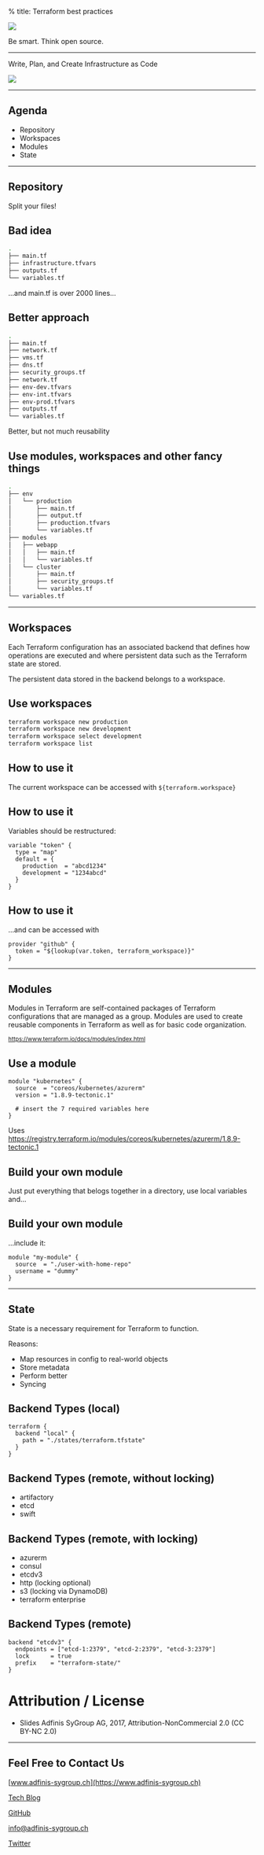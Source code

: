 % title: Terraform best practices

![](static/adfinis_sygroup_logo.png)

Be smart. Think open source.

---

Write, Plan, and Create Infrastructure as Code

![](static/terraform_logo.svg)

---

## Agenda
* Repository
* Workspaces
* Modules
* State

---

## Repository
Split your files!

## Bad idea
```bash
.
├── main.tf
├── infrastructure.tfvars
├── outputs.tf
└── variables.tf
```
...and main.tf is over 2000 lines...

## Better approach
```bash
.
├── main.tf
├── network.tf
├── vms.tf
├── dns.tf
├── security_groups.tf
├── network.tf
├── env-dev.tfvars
├── env-int.tfvars
├── env-prod.tfvars
├── outputs.tf
└── variables.tf
```
Better, but not much reusability

## Use modules, workspaces and other fancy things
```bash
.
├── env
│   └── production
│       ├── main.tf
│       ├── output.tf
│       ├── production.tfvars
│       └── variables.tf
├── modules
│   ├── webapp
│   │   ├── main.tf
│   │   └── variables.tf
│   └── cluster
│       ├── main.tf
│       ├── security_groups.tf
│       └── variables.tf
└── variables.tf
```

---

## Workspaces
Each Terraform configuration has an associated backend that defines how operations are executed and where persistent data such as the Terraform state are stored.

The persistent data stored in the backend belongs to a workspace.

## Use workspaces
```bash
terraform workspace new production
terraform workspace new development
terraform workspace select development
terraform workspace list
```

## How to use it

The current workspace can be accessed with `${terraform.workspace}`

## How to use it

Variables should be restructured:
```hcl
variable "token" {
  type = "map"
  default = {
    production  = "abcd1234"
    development = "1234abcd"
  }
}
```

## How to use it

...and can be accessed with
```hcl
provider "github" {
  token = "${lookup(var.token, terraform_workspace)}"
}
```

---

## Modules
Modules in Terraform are self-contained packages of Terraform configurations that are managed as a group. Modules are used to create reusable components in Terraform as well as for basic code organization.

<small><https://www.terraform.io/docs/modules/index.html></small>

## Use a module
```hcl
module "kubernetes" {
  source  = "coreos/kubernetes/azurerm"
  version = "1.8.9-tectonic.1"

  # insert the 7 required variables here
}
```

Uses <https://registry.terraform.io/modules/coreos/kubernetes/azurerm/1.8.9-tectonic.1>

## Build your own module
Just put everything that belogs together in a directory, use local variables and...

## Build your own module
...include it:
```hcl
module "my-module" {
  source  = "./user-with-home-repo"
  username = "dummy"
}
```

---

## State
State is a necessary requirement for Terraform to function. 

Reasons:
* Map resources in config to real-world objects
* Store metadata
* Perform better
* Syncing

## Backend Types (local)
```hcl
terraform {
  backend "local" {
    path = "./states/terraform.tfstate"
  }
}
```

## Backend Types (remote, without locking)
* artifactory
* etcd
* swift

## Backend Types (remote, with locking)
* azurerm
* consul
* etcdv3
* http (locking optional)
* s3 (locking via DynamoDB)
* terraform enterprise

## Backend Types (remote)
```hcl
backend "etcdv3" {
  endpoints = ["etcd-1:2379", "etcd-2:2379", "etcd-3:2379"]
  lock      = true
  prefix    = "terraform-state/"
}
```

# Attribution / License

* Slides
Adfinis SyGroup AG, 2017, Attribution-NonCommercial 2.0
(CC BY-NC 2.0)

---

## Feel Free to Contact Us

[www.adfinis-sygroup.ch](https://www.adfinis-sygroup.ch)

[Tech Blog](https://www.adfinis-sygroup.ch/blog)

[GitHub](https://github.com/adfinis-sygroup)

<info@adfinis-sygroup.ch>

[Twitter](https://twitter.com/adfinissygroup)
